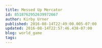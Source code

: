 ```yaml
---
title: Messed Up Mercator
id: 8518762952639972667
author: Kirby Urner
published: 2016-08-14T22:49:00.005-07:00
updated: 2016-08-14T22:57:46.438-07:00
blog: world_game
tags: 
---
```


